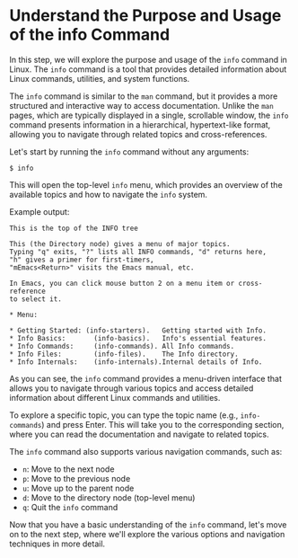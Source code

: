 # Understand the Purpose and Usage of the info Command

In this step, we will explore the purpose and usage of the `info` command in Linux. The `info` command is a tool that provides detailed information about Linux commands, utilities, and system functions.

The `info` command is similar to the `man` command, but it provides a more structured and interactive way to access documentation. Unlike the `man` pages, which are typically displayed in a single, scrollable window, the `info` command presents information in a hierarchical, hypertext-like format, allowing you to navigate through related topics and cross-references.

Let's start by running the `info` command without any arguments:

```
$ info
```

This will open the top-level `info` menu, which provides an overview of the available topics and how to navigate the `info` system.

Example output:

```
This is the top of the INFO tree

This (the Directory node) gives a menu of major topics.
Typing "q" exits, "?" lists all INFO commands, "d" returns here,
"h" gives a primer for first-timers,
"mEmacs<Return>" visits the Emacs manual, etc.

In Emacs, you can click mouse button 2 on a menu item or cross-reference
to select it.

* Menu:

* Getting Started: (info-starters).   Getting started with Info.
* Info Basics:       (info-basics).   Info's essential features.
* Info Commands:     (info-commands). All Info commands.
* Info Files:        (info-files).    The Info directory.
* Info Internals:    (info-internals).Internal details of Info.
```

As you can see, the `info` command provides a menu-driven interface that allows you to navigate through various topics and access detailed information about different Linux commands and utilities.

To explore a specific topic, you can type the topic name (e.g., `info-commands`) and press Enter. This will take you to the corresponding section, where you can read the documentation and navigate to related topics.

The `info` command also supports various navigation commands, such as:

- `n`: Move to the next node
- `p`: Move to the previous node
- `u`: Move up to the parent node
- `d`: Move to the directory node (top-level menu)
- `q`: Quit the `info` command

Now that you have a basic understanding of the `info` command, let's move on to the next step, where we'll explore the various options and navigation techniques in more detail.
